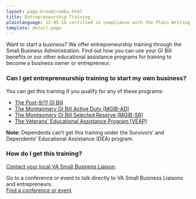 ```yaml
---
layout: page-breadcrumbs.html
title: Entrepreneurship Training
plainlanguage: 12-05-16 certified in compliance with the Plain Writing Act
template: detail-page
---
```


<div class="va-introtext">

Want to start a business? We offer entrepreneurship training through the Small Business Administration. Find out how you can use your GI Bill benefits or our other educational assistance programs for training to become a business owner or entrepreneur. 

</div>


<div class="feature" markdown="1">

### Can I get entrepreneurship training to start my own business?

You can get this training if you qualify for any of these programs:

- [The Post-9/11 GI Bill](/education/gi-bill/post-9-11/)
- [The Montgomery GI Bill Active Duty (MGIB-AD)](/education/gi-bill/montgomery-active-duty/)
- [The Montgomery GI Bill Selected Reserve (MGIB-SR)](/education/gi-bill/montgomery-selected-reserve/) 
- [The Veterans' Educational Assistance Program (VEAP)](/education/other-educational-assistance-programs/veap/)

**Note:** Dependents can’t get this training under the Survivors’ and Dependents’ Educational Assistance (DEA) program.

</div>

### How do I get this training? 

[Contact your local VA Small Business Liaison](https://www.va.gov/osdbu/about/contacts.asp).

Go to a conference or event to talk directly to VA Small Business Liaisons and entrepreneurs. <br> [Find a conference or event](https://www.va.gov/OSDBU/calendar.asp).
